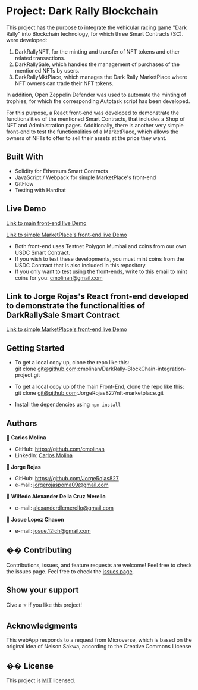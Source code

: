 # Project: Dark Rally Blockchain
This project has the purpose to integrate the vehicular racing game "Dark Rally" into Blockchain technology, for which three Smart Contracts (SC). were developed:
1) DarkRallyNFT, for the minting and transfer of NFT tokens and other related transactions.
2) DarkRallySale, which handles the management of purchases of the mentioned NFTs by users.
3) DarkRallyMktPlace, which manages the Dark Rally MarketPlace where NFT owners can trade their NFT tokens.

In addition, Open Zeppelin Defender was used to automate the minting of trophies, for which the corresponding Autotask script has been developed.

For this purpose, a React front-end was developed to demonstrate the functionalities of the mentioned Smart Contracts, that includes a Shop of NFT and Administration pages.  Additionally, there is another very simple front-end to test the functionalities of a MarketPlace, which allows the owners of NFTs to offer to sell their assets at the price they want.

## Built With
- Solidity for Ethereum Smart Contracts
- JavaScript / Webpack for simple MarketPlace's front-end
- GitFlow
- Testing with Hardhat

## Live Demo
[Link to main front-end live Demo](https://dark-rally-hj4g.vercel.app/)

[Link to simple MarketPlace's front-end live Demo](https://cmolinan.github.io/DarkRallyMarketPlace/)

- Both front-end uses Testnet Polygon Mumbai and coins from our own USDC Smart Contract.
- If you wish to test these developments, you must mint coins from the USDC Contract that is also included in this repository.
- If you only want to test using the front-ends, write to this email to mint coins for you: cmolinan@gmail.com

## Link to Jorge Rojas's React front-end developed to demonstrate the functionalities of DarkRallySale Smart Contract
  [Link to simple MarketPlace's front-end live Demo](https://github.com/JorgeRojas827/nft-marketplace/)
  
## Getting Started
- To get a local copy up, clone the repo like this:  
  git clone git@github.com:cmolinan/DarkRally-BlockChain-integration-project.git
​
- To get a local copy up of the main Front-End, clone the repo like this:  
  git clone git@github.com:JorgeRojas827/nft-marketplace.git

- Install the dependencies using `npm install` 
## Authors
👤 **Carlos Molina**
- GitHub: https://github.com/cmolinan
- LinkedIn: [Carlos Molina](https://www.linkedin.com/in/carlosmolinan/)

👤 **Jorge Rojas**
- GitHub: https://github.com/JorgeRojas827
- e-mail: jorgerojaspoma09@gmail.com

👤 **Wilfedo Alexander De la Cruz Merello**
- e-mail: alexanderdlcmerello@gmail.com

👤 **Josue Lopez Chacon**
- e-mail: josue.12lch@gmail.com

## �� Contributing
Contributions, issues, and feature requests are welcome!
Feel free to check the issues page.
Feel free to check the [issues page](../../issues/).
​
## Show your support
Give a ⭐️ if you like this project!
## Acknowledgments 
This webApp responds to a request from Microverse, which is based on the original idea of Nelson Sakwa, according to the Creative Commons License
## �� License
This project is [MIT](./MIT.md) licensed.

